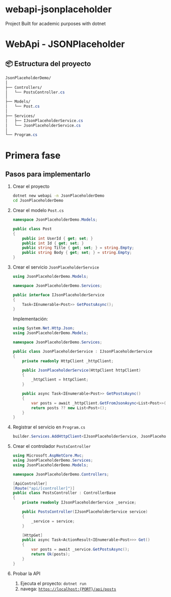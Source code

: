 # webapi-jsonplaceholder
Project Built for academic purposes with dotnet

# WebApi - JSONPlaceholder

## 📦 Estructura del proyecto

```css
JsonPlaceholderDemo/
│
├── Controllers/
│   └── PostsController.cs
│
├── Models/
│   └── Post.cs
│
├── Services/
│   ├── IJsonPlaceholderService.cs
│   └── JsonPlaceholderService.cs
│
└── Program.cs
```

# Primera fase

## **Pasos para implementarlo**

1. Crear el proyecto
    
    ```bash
    dotnet new webapi -n JsonPlaceholderDemo
    cd JsonPlaceholderDemo
    ```
    
2. Crear el modelo `Post.cs`
    
    ```csharp
    namespace JsonPlaceholderDemo.Models;
    
    public class Post
    {
        public int UserId { get; set; }
        public int Id { get; set; }
        public string Title { get; set; } = string.Empty;
        public string Body { get; set; } = string.Empty;
    }
    ```
    
3. Crear el servicio `JsonPlaceholderService`
    
    ```csharp
    using JsonPlaceholderDemo.Models;
    
    namespace JsonPlaceholderDemo.Services;
    
    public interface IJsonPlaceholderService
    {
        Task<IEnumerable<Post>> GetPostsAsync();
    }
    
    ```
    
    Implementación:
    
    ```csharp
    using System.Net.Http.Json;
    using JsonPlaceholderDemo.Models;
    
    namespace JsonPlaceholderDemo.Services;
    
    public class JsonPlaceholderService : IJsonPlaceholderService
    {
        private readonly HttpClient _httpClient;
    
        public JsonPlaceholderService(HttpClient httpClient)
        {
            _httpClient = httpClient;
        }
    
        public async Task<IEnumerable<Post>> GetPostsAsync()
        {
            var posts = await _httpClient.GetFromJsonAsync<List<Post>>("https://jsonplaceholder.typicode.com/posts");
            return posts ?? new List<Post>();
        }
    }
    
    ```
    
4. Registrar el servicio en `Program.cs`
    
    ```csharp
    builder.Services.AddHttpClient<IJsonPlaceholderService, JsonPlaceholderService>();
    ```
    
5. Crear el controlador `PostsController`
    
    ```csharp
    using Microsoft.AspNetCore.Mvc;
    using JsonPlaceholderDemo.Services;
    using JsonPlaceholderDemo.Models;
    
    namespace JsonPlaceholderDemo.Controllers;
    
    [ApiController]
    [Route("api/[controller]")]
    public class PostsController : ControllerBase
    {
        private readonly IJsonPlaceholderService _service;
    
        public PostsController(IJsonPlaceholderService service)
        {
            _service = service;
        }
    
        [HttpGet]
        public async Task<ActionResult<IEnumerable<Post>>> Get()
        {
            var posts = await _service.GetPostsAsync();
            return Ok(posts);
        }
    }
    
    ```
    
6. Probar la API
    1. Ejecuta el proyecto: `dotnet run`
    2. navega:  [`https://localhost:{PORT}/api/posts`](https://localhost:{PORT}/api/posts)
